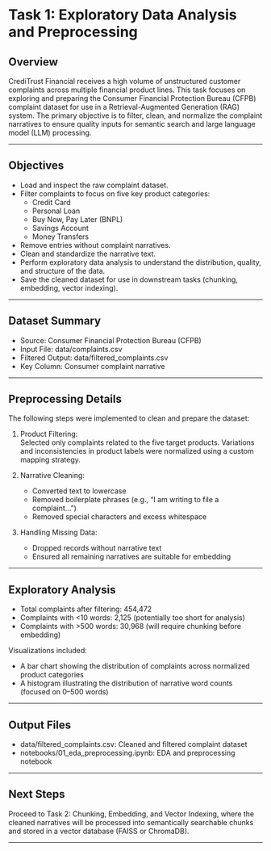 # Task 1: Exploratory Data Analysis and Preprocessing

## Overview

CrediTrust Financial receives a high volume of unstructured customer complaints across multiple financial product lines. This task focuses on exploring and preparing the Consumer Financial Protection Bureau (CFPB) complaint dataset for use in a Retrieval-Augmented Generation (RAG) system. The primary objective is to filter, clean, and normalize the complaint narratives to ensure quality inputs for semantic search and large language model (LLM) processing.

---

## Objectives

- Load and inspect the raw complaint dataset.
- Filter complaints to focus on five key product categories:
  - Credit Card
  - Personal Loan
  - Buy Now, Pay Later (BNPL)
  - Savings Account
  - Money Transfers
- Remove entries without complaint narratives.
- Clean and standardize the narrative text.
- Perform exploratory data analysis to understand the distribution, quality, and structure of the data.
- Save the cleaned dataset for use in downstream tasks (chunking, embedding, vector indexing).

---

## Dataset Summary

- Source: Consumer Financial Protection Bureau (CFPB)
- Input File: data/complaints.csv
- Filtered Output: data/filtered_complaints.csv
- Key Column: Consumer complaint narrative

---

## Preprocessing Details

The following steps were implemented to clean and prepare the dataset:

1. Product Filtering:  
   Selected only complaints related to the five target products. Variations and inconsistencies in product labels were normalized using a custom mapping strategy.

2. Narrative Cleaning:  
   - Converted text to lowercase  
   - Removed boilerplate phrases (e.g., “I am writing to file a complaint...”)  
   - Removed special characters and excess whitespace

3. Handling Missing Data:  
   - Dropped records without narrative text  
   - Ensured all remaining narratives are suitable for embedding

---

## Exploratory Analysis

- Total complaints after filtering: 454,472
- Complaints with <10 words: 2,125 (potentially too short for analysis)
- Complaints with >500 words: 30,968 (will require chunking before embedding)

Visualizations included:

- A bar chart showing the distribution of complaints across normalized product categories
- A histogram illustrating the distribution of narrative word counts (focused on 0–500 words)

---

## Output Files

- data/filtered_complaints.csv: Cleaned and filtered complaint dataset
- notebooks/01_eda_preprocessing.ipynb: EDA and preprocessing notebook

---

## Next Steps

Proceed to Task 2: Chunking, Embedding, and Vector Indexing, where the cleaned narratives will be processed into semantically searchable chunks and stored in a vector database (FAISS or ChromaDB).

---